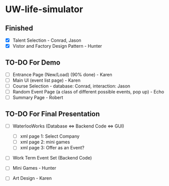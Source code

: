 # UW-life-simulator

## Finished
- [X] Talent Selection - Conrad, Jason
- [X] Vistor and Factory Design Pattern - Hunter

## TO-DO For Demo
- [ ] Entrance Page (New/Load)  (90% done)  - Karen
- [ ] Main UI (event list page)  - Karen
- [ ] Course Selection  - database: Conrad, interaction: Jason
- [ ] Random Event Page (a class of different possible events, pop up) - Echo
- [ ] Summary Page - Robert

## TO-DO For Final Presentation
- [ ] WaterlooWorks (Database ⇔ Backend Code ⇔ GUI)
    - [ ] xml page 1: Select Company 
    - [ ] xml page 2: mini games
    - [ ] xml page 3: Offer as an Event?	
- [ ] Work Term Event Set (Backend Code)
- [ ] Mini Games - Hunter 
- [ ] Art Design - Karen


